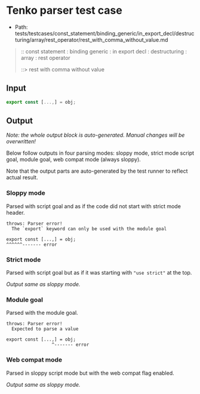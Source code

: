 # Tenko parser test case

- Path: tests/testcases/const_statement/binding_generic/in_export_decl/destructuring/array/rest_operator/rest_with_comma_without_value.md

> :: const statement : binding generic : in export decl : destructuring : array : rest operator
>
> ::> rest with comma without value

## Input

`````js
export const [...,] = obj;
`````

## Output

_Note: the whole output block is auto-generated. Manual changes will be overwritten!_

Below follow outputs in four parsing modes: sloppy mode, strict mode script goal, module goal, web compat mode (always sloppy).

Note that the output parts are auto-generated by the test runner to reflect actual result.

### Sloppy mode

Parsed with script goal and as if the code did not start with strict mode header.

`````
throws: Parser error!
  The `export` keyword can only be used with the module goal

export const [...,] = obj;
^^^^^^------- error
`````

### Strict mode

Parsed with script goal but as if it was starting with `"use strict"` at the top.

_Output same as sloppy mode._

### Module goal

Parsed with the module goal.

`````
throws: Parser error!
  Expected to parse a value

export const [...,] = obj;
                 ^------- error
`````


### Web compat mode

Parsed in sloppy script mode but with the web compat flag enabled.

_Output same as sloppy mode._
